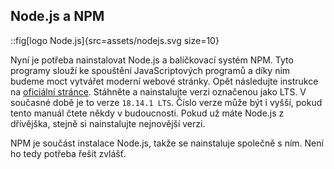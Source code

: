 ## Node.js a NPM

::fig[logo Node.js]{src=assets/nodejs.svg size=10}

Nyní je potřeba nainstalovat Node.js a balíčkovací systém NPM. Tyto programy slouží ke spouštění JavaScriptových programů a díky nim budeme moct vytvářet moderní webové stránky. Opět následujte instrukce na [oficiální stránce](https://nodejs.org). Stáhněte a nainstalujte verzi označenou jako LTS. V současné době je to verze `18.14.1 LTS`. Číslo verze může být i vyšší, pokud tento manuál čtete někdy v budoucnosti. Pokud už máte Node.js z dřívějška, stejně si nainstalujte nejnovější verzi.

NPM je součást instalace Node.js, takže se nainstaluje společně s ním. Není ho tedy potřeba řešit zvlášť.
